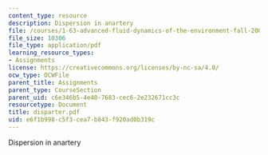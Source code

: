 ```yaml
---
content_type: resource
description: Dispersion in anartery
file: /courses/1-63-advanced-fluid-dynamics-of-the-environment-fall-2002/e6f1b998c5f3cea7b843f920ad0b319c_disparter.pdf
file_size: 10306
file_type: application/pdf
learning_resource_types:
- Assignments
license: https://creativecommons.org/licenses/by-nc-sa/4.0/
ocw_type: OCWFile
parent_title: Assignments
parent_type: CourseSection
parent_uid: c6e346b5-4e40-7683-cec6-2e232671cc3c
resourcetype: Document
title: disparter.pdf
uid: e6f1b998-c5f3-cea7-b843-f920ad0b319c
---
```

Dispersion in anartery